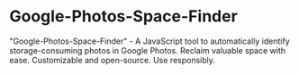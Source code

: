 # Google-Photos-Space-Finder
"Google-Photos-Space-Finder" - A JavaScript tool to automatically identify storage-consuming photos in Google Photos. Reclaim valuable space with ease. Customizable and open-source. Use responsibly.
